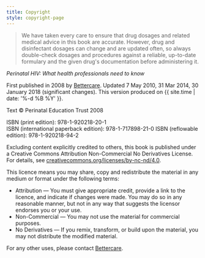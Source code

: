 ```yaml
---
title: Copyright
style: copyright-page
---
```


> We have taken every care to ensure that drug dosages and related medical advice in this book are accurate. However, drug and disinfectant dosages can change and are updated often, so always double-check dosages and procedures against a reliable, up-to-date formulary and the given drug's documentation before administering it.

*Perinatal HIV: What health professionals need to know*

First published in 2008 by [Bettercare](http://bettercare.co.za). Updated 7 May 2010, 31 Mar 2014, 30 January 2018 (significant changes). This version produced on {{ site.time | date: '%-d %B %Y' }}.

Text © Perinatal Education Trust 2008

ISBN (print edition): 978-1-920218-20-1  
ISBN (international paperback edition): 978-1-717898-21-0 
ISBN (reflowable edition): 978-1-920218-94-2

Excluding content explicitly credited to others, this book is published under a Creative Commons Attribution Non-Commercial No Derivatives License. For details, see [creativecommons.org/licenses/by-nc-nd/4.0](http://creativecommons.org/licenses/by-nc-nd/4.0/).

This licence means you may share, copy and redistribute the material in any medium or format under the following terms:

* Attribution — You must give appropriate credit, provide a link to the licence, and indicate if changes were made. You may do so in any reasonable manner, but not in any way that suggests the licensor endorses you or your use.
* Non-Commercial — You may not use the material for commercial purposes.
* No Derivatives — If you remix, transform, or build upon the material, you may not distribute the modified material.

For any other uses, please contact [Bettercare](http://bettercare.co.za).